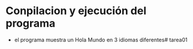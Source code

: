 # Conpilacion y ejecución del programa

- el programa muestra un Hola Mundo en 3 idiomas diferentes# tarea01
